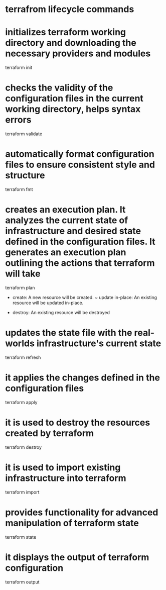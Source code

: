 # terrafrom lifecycle commands

# initializes terraform working directory and downloading the necessary providers and modules  

terraform init

# checks the validity of the configuration files in the current working directory, helps syntax errors

terraform validate

# automatically format configuration files to ensure consistent style and structure

terraform fmt

# creates an execution plan. It analyzes the current state of infrastructure and desired state defined in the configuration files. It generates an execution plan outlining the actions that terraform will take

terraform plan

+ create: A new resource will be created.
~ update in-place: An existing resource will be updated in-place.
- destroy: An existing resource will be destroyed

# updates the state file with the real-worlds infrastructure's current state

terraform refresh

# it applies the changes defined in the configuration files

terraform apply 

# it is used to destroy the resources created by terraform 

terraform destroy

# it is used to import existing infrastructure into terraform 

terraform import

# provides functionality for advanced manipulation of terraform state

terraform state

# it displays the output of terraform configuration

terraform output